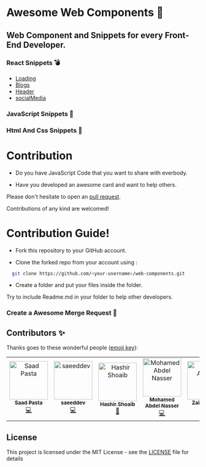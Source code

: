 # Awesome Web Components 🚀

## Web Component and Snippets for every Front-End Developer.

### React Snippets 💣

- [Loading](./Loader/README.md)
- [Blogs](<./Responsive Blog Card/README.md>)
- [Header](<./Responsive Header/README.md>)
- [socialMedia](<./Social Media/README.md>)

### JavaScript Snippets 🎊

### Html And Css Snippets 🎉

# Contribution

- Do you have JavaScript Code that you want to share with everbody.

- Have you developed an awesome card and want to help others.

Please don't hesitate to open an [pull request](https://github.com/saadpasta/web-components/pulls).

Contributions of any kind are welcomed!

# Contribution Guide!

- Fork this repository to your GitHub account.

- Clone the forked repo from your account using :

```bash
  git clone https://github.com/<your-username>/web-components.git
```

- Create a folder and put your files inside the folder.

Try to include Readme.md in your folder to help other developers.

### Create a Awesome Merge Request 🚀

## Contributors ✨

Thanks goes to these wonderful people ([emoji key](https://allcontributors.org/docs/en/emoji-key)):

<!-- ALL-CONTRIBUTORS-LIST:START - Do not remove or modify this section -->
<!-- prettier-ignore -->
<table>
  <tr>
    <td align="center"><a href="https://github.com/saadpasta"><img src="https://avatars2.githubusercontent.com/u/23307811?v=4" width="100px;" alt="Saad Pasta"/><br /><sub><b>Saad Pasta</b></sub></a><br /><a href="https://github.com/saadpasta/awesome-web-components/commits?author=saadpasta" title="Code">💻</a></td>
    <td align="center"><a href="http://linkedin.com/in/saeeddev"><img src="https://avatars3.githubusercontent.com/u/17095740?v=4" width="100px;" alt="saeeddev"/><br /><sub><b>saeeddev</b></sub></a><br /><a href="https://github.com/saadpasta/awesome-web-components/commits?author=sa-js" title="Code">💻</a></td>
    <td align="center"><a href="https://www.facebook.com/hashir.shoaeb"><img src="https://avatars0.githubusercontent.com/u/35165481?v=4" width="100px;" alt="Hashir Shoaib"/><br /><sub><b>Hashir Shoaib</b></sub></a><br /><a href="https://github.com/saadpasta/awesome-web-components/commits?author=hashirshoaeb" title="Documentation">📖</a></td>
    <td align="center"><a href="https://www.linkedin.com/in/mohamedsgap/"><img src="https://avatars2.githubusercontent.com/u/30293804?v=4" width="100px;" alt="Mohamed Abdel Nasser"/><br /><sub><b>Mohamed Abdel Nasser</b></sub></a><br /><a href="https://github.com/saadpasta/awesome-web-components/commits?author=mohamedsgap" title="Code">💻</a></td>
    <td align="center"><a href="https://github.com/zaidakhterr"><img src="https://avatars1.githubusercontent.com/u/51528814?v=4" width="100px;" alt="Zaid Akhter"/><br /><sub><b>Zaid Akhter</b></sub></a><br /><a href="https://github.com/saadpasta/awesome-web-components/commits?author=zaidakhterr" title="Code">💻</a></td>
  </tr>
</table>

<!-- ALL-CONTRIBUTORS-LIST:END -->

## License

This project is licensed under the MIT License - see the [LICENSE](./LICENSE) file for details
